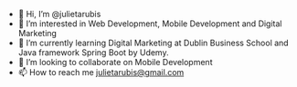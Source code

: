 - 👋 Hi, I’m @julietarubis
- 👀 I’m interested in Web Development, Mobile Development and Digital Marketing
- 🌱 I’m currently learning Digital Marketing at Dublin Business School and Java framework Spring Boot by Udemy.
- 💞️ I’m looking to collaborate on Mobile Development 
- 📫 How to reach me julietarubis@gmail.com

<!---
julietarubis/julietarubis is a ✨ special ✨ repository because its `README.md` (this file) appears on your GitHub profile.
You can click the Preview link to take a look at your changes.
--->
